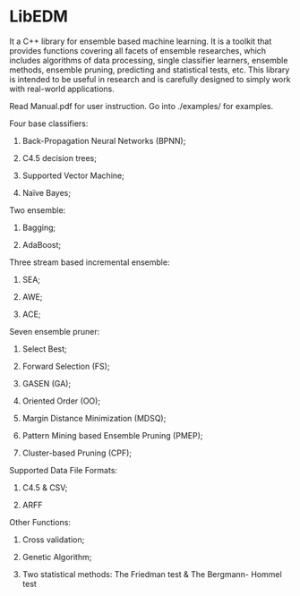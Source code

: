 LibEDM
======

It a C++ library for ensemble based machine learning. It is a toolkit that provides functions covering all facets of ensemble researches, which includes algorithms of data processing, single classifier learners, ensemble methods, ensemble pruning, predicting and statistical tests, etc. This library is intended to be useful in research and is carefully designed to simply work with real-world applications. 

Read Manual.pdf for user instruction. Go into ./examples/ for examples.



Four base classifiers:

1) Back-Propagation Neural Networks (BPNN);

2) C4.5 decision trees;

3) Supported Vector Machine;

4) Naïve Bayes;



Two ensemble:

1) Bagging;

2) AdaBoost;



Three stream based incremental ensemble:

1) SEA;

2) AWE;

3) ACE;



Seven ensemble pruner:

1) Select Best;

2) Forward Selection (FS);

3) GASEN (GA);

4) Oriented Order (OO);

5) Margin Distance Minimization (MDSQ);

6) Pattern Mining based Ensemble Pruning (PMEP);

7) Cluster-based Pruning (CPF);



Supported Data File Formats:

1) C4.5 & CSV;

2) ARFF


Other Functions:

1) Cross validation;

2) Genetic Algorithm;

3) Two statistical methods: The Friedman test &	The Bergmann- Hommel test
